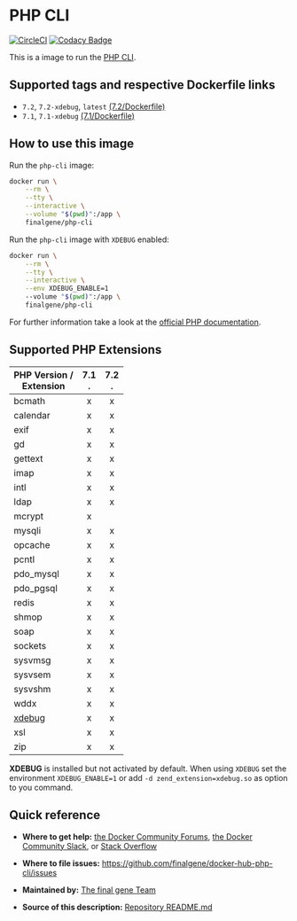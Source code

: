 # PHP CLI
[![CircleCI](https://circleci.com/gh/final-gene/docker-hub-php-cli/tree/master.svg?style=svg)](https://circleci.com/gh/final-gene/docker-hub-php-cli/tree/master) [![Codacy Badge](https://api.codacy.com/project/badge/Grade/e067ba9a720d4b3995c21adc9182f599)](https://www.codacy.com/app/final-gene/docker-hub-php-cli?utm_source=github.com&amp;utm_medium=referral&amp;utm_content=final-gene/docker-hub-php-cli&amp;utm_campaign=Badge_Grade)

This is a image to run the [PHP CLI](http://php.net/manual/en/features.commandline.php).

## Supported tags and respective Dockerfile links
* `7.2`, `7.2-xdebug`, `latest` [(7.2/Dockerfile)](https://github.com/finalgene/docker-hub-php-cli/blob/master/7.2/Dockerfile)
* `7.1`, `7.1-xdebug` [(7.1/Dockerfile)](https://github.com/finalgene/docker-hub-php-cli/blob/master/7.1/Dockerfile)

## How to use this image
Run the `php-cli` image:

```bash
docker run \
    --rm \
    --tty \
    --interactive \
    --volume "$(pwd)":/app \
    finalgene/php-cli
```

Run the `php-cli` image with `XDEBUG` enabled:

```bash
docker run \
    --rm \
    --tty \
    --interactive \
    --env XDEBUG_ENABLE=1
    --volume "$(pwd)":/app \
    finalgene/php-cli
```

For further information take a look at the [official PHP documentation](http://php.net/manual/en/).

## Supported PHP Extensions

| PHP Version /<br>Extension | 7.1<br>. | 7.2<br>. |
| -------------------------- |:--------:|:--------:|
| bcmath                     |    x     |    x     |
| calendar                   |    x     |    x     |
| exif                       |    x     |    x     |
| gd                         |    x     |    x     |
| gettext                    |    x     |    x     |
| imap                       |    x     |    x     |
| intl                       |    x     |    x     |
| ldap                       |    x     |    x     |
| mcrypt                     |    x     |          |
| mysqli                     |    x     |    x     |
| opcache                    |    x     |    x     |
| pcntl                      |    x     |    x     |
| pdo_mysql                  |    x     |    x     |
| pdo_pgsql                  |    x     |    x     |
| redis                      |    x     |    x     |
| shmop                      |    x     |    x     |
| soap                       |    x     |    x     |
| sockets                    |    x     |    x     |
| sysvmsg                    |    x     |    x     |
| sysvsem                    |    x     |    x     |
| sysvshm                    |    x     |    x     |
| wddx                       |    x     |    x     |
| [xdebug](#footnote-xdebug) |    x     |    x     |
| xsl                        |    x     |    x     |
| zip                        |    x     |    x     |

**<a name="footnote-xdebug">XDEBUG</a>** is installed but not activated by default. When using `XDEBUG` set the environment `XDEBUG_ENABLE=1` or add `-d zend_extension=xdebug.so` as option to you command.

## Quick reference
* **Where to get help:**
[the Docker Community Forums](https://forums.docker.com), [the Docker Community Slack](https://blog.docker.com/2016/11/introducing-docker-community-directory-docker-community-slack), or [Stack Overflow](https://stackoverflow.com/search?tab=newest&q=docker)

* **Where to file issues:**
https://github.com/finalgene/docker-hub-php-cli/issues

* **Maintained by:**
[The final gene Team](https://github.com/finalgene)

* **Source of this description:**
[Repository README.md](https://github.com/finalgene/docker-hub-php-cli/blob/master/README.md)
